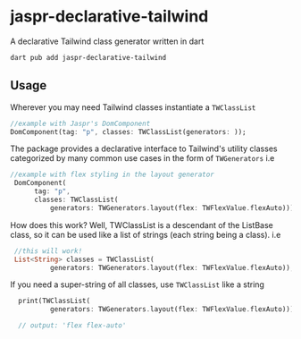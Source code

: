 # jaspr-declarative-tailwind
A declarative Tailwind class generator written in dart
```bash
dart pub add jaspr-declarative-tailwind
```

## Usage
Wherever you may need Tailwind classes instantiate a `TWClassList`
```dart
//example with Jaspr's DomComponent
DomComponent(tag: "p", classes: TWClassList(generators: ));
```

The package provides a declarative interface to Tailwind's utility classes categorized by many common use cases in the form of `TWGenerators`
i.e
```dart
//example with flex styling in the layout generator
 DomComponent(
      tag: "p",
      classes: TWClassList(
          generators: TWGenerators.layout(flex: TWFlexValue.flexAuto)));
```

How does this work? Well, TWClassList is a descendant of the ListBase<String> class, so it can be used like a list of strings (each string being a class).
i.e
```dart
 //this will work!
 List<String> classes = TWClassList(
          generators: TWGenerators.layout(flex: TWFlexValue.flexAuto));
```

If you need a super-string of all classes, use `TWClassList` like a string
```dart
  print(TWClassList(
          generators: TWGenerators.layout(flex: TWFlexValue.flexAuto)));

  // output: 'flex flex-auto'
```
